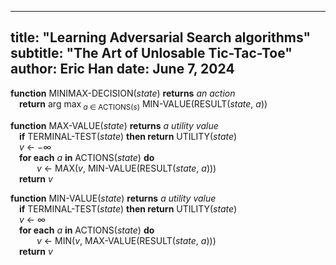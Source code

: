 
---
title: "Learning Adversarial Search algorithms"
subtitle: "The Art of Unlosable Tic-Tac-Toe"
author: Eric Han
date: June 7, 2024
---
__function__ MINIMAX-DECISION(_state_) __returns__ _an action_  
&emsp;__return__ arg max<sub> _a_ &Element; ACTIONS(_s_)</sub> MIN\-VALUE(RESULT(_state_, _a_))  

__function__ MAX\-VALUE(_state_) __returns__ _a utility value_  
&emsp;__if__ TERMINAL\-TEST(_state_) __then return__ UTILITY(_state_)  
&emsp;_v_ &larr; &minus;&infin;  
&emsp;__for each__ _a_ __in__ ACTIONS(_state_) __do__  
&emsp;&emsp;&emsp;_v_ &larr; MAX(_v_, MIN\-VALUE(RESULT(_state_, _a_)))  
&emsp;__return__ _v_  

__function__ MIN\-VALUE(_state_) __returns__ _a utility value_  
&emsp;__if__ TERMINAL\-TEST(_state_) __then return__ UTILITY(_state_)  
&emsp;_v_ &larr; &infin;  
&emsp;__for each__ _a_ __in__ ACTIONS(_state_) __do__  
&emsp;&emsp;&emsp;_v_ &larr; MIN(_v_, MAX\-VALUE(RESULT(_state_, _a_)))  
&emsp;__return__ _v_  
